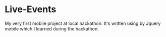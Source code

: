 # Live-Events
My very first mobile project at local hackathon.
It's written using by Jquery mobile which I learned during the hackathon.
